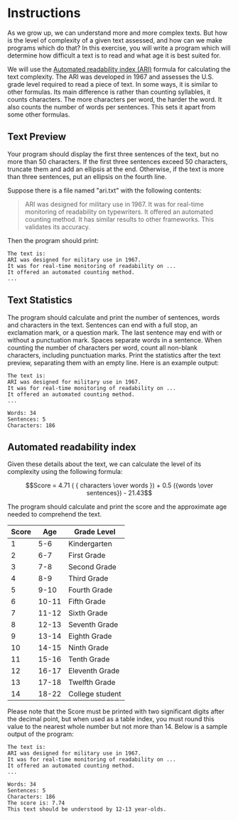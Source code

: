 # Instructions

As we grow up, we can understand more and more complex texts. But how is the level of complexity of a given text assessed, and how can we make programs which do that? 
In this exercise, you will write a program which will determine how difficult a text is to read
and what age it is best suited for.

We will use the
[Automated readability index (ARI)][wiki] formula for calculating the text complexity.
The ARI was developed in 1967 and assesses the U.S. grade level required to read 
a piece of text. In some ways, it is similar to other formulas. Its main difference 
is rather than counting syllables, it counts characters. The more characters per word, 
the harder the word. It also counts the number of words per sentences. This sets it apart from some 
other formulas.

## Text Preview

Your program should display the first three sentences of the text, but no more than 50 characters. If the first three sentences exceed 50 characters, truncate them and add an ellipsis at the end. Otherwise, if the text is more than three sentences, put an ellipsis on the fourth line.

Suppose there is a file named "ari.txt" with the following contents:

> ARI was designed for military use in 1967. It was for real-time 
> monitoring of readability on typewriters. It offered an automated 
> counting method. It has similar results to other frameworks.
> This validates its accuracy.

Then the program should print:

```text
The text is:
ARI was designed for military use in 1967.
It was for real-time monitoring of readability on ...
It offered an automated counting method.
...
```

## Text Statistics

The program should calculate and print the number of sentences, words 
and characters in the text. Sentences can end with a full stop, 
an exclamation mark, or a question mark. The last sentence may end with or 
without a punctuation mark. Spaces separate words in a sentence. 
When counting the number of characters per word, count all non-blank characters, including punctuation marks. Print 
the statistics after the text preview, separating them with an empty line.
Here is an example output:

```text
The text is:
ARI was designed for military use in 1967.
It was for real-time monitoring of readability on ...
It offered an automated counting method.
...

Words: 34
Sentences: 5
Characters: 186
```

## Automated readability index

Given these details about the text, we can calculate 
the level of its complexity using the following formula:

```math
Score = 4.71 ( { characters \over words }) + 0.5 ({words \over sentences}) - 21.43
```

The program should calculate and print the score and the approximate age needed to comprehend the text. 

| Score | Age	  | Grade Level     |
|-------|-------|-----------------|
| 1     | 5-6   | Kindergarten    |
| 2     | 6-7   | First Grade     |
| 3     | 7-8   | Second Grade    |
| 4     | 8-9   | Third Grade     |
| 5     | 9-10  | Fourth Grade    |
| 6     | 10-11 | Fifth Grade     |
| 7     | 11-12 | Sixth Grade     |
| 8     | 12-13 | Seventh Grade   |
| 9     | 13-14 | Eighth Grade    |
| 10    | 14-15 | Ninth Grade     |
| 11    | 15-16 | Tenth Grade     |
| 12    | 16-17 | Eleventh Grade  |
| 13    | 17-18 | Twelfth Grade   |
| 14    | 18-22 | College student |

Please note that the Score must be printed with two significant digits after 
the decimal point, but when used as a table index, you must round this value 
to the nearest whole number but not more than 14. Below is a sample output of 
the program:

```text
The text is:
ARI was designed for military use in 1967.
It was for real-time monitoring of readability on ...
It offered an automated counting method.
...

Words: 34
Sentences: 5
Characters: 186
The score is: 7.74
This text should be understood by 12-13 year-olds.
```
[wiki]: https://en.wikipedia.org/wiki/Automated_readability_index
[ARI]: https://readable.com/readability/automated-readability-index/
